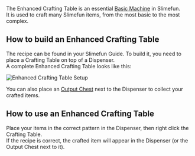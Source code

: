 The Enhanced Crafting Table is an essential [Basic Machine](https://github.com/Slimefun/Slimefun4/wiki/Basic-Machines) in Slimefun.<br>
It is used to craft many Slimefun items, from the most basic to the most complex.

## How to build an Enhanced Crafting Table

The recipe can be found in your Slimefun Guide. To build it, you need to place a Crafting Table on top of a Dispenser.<br>
A complete Enhanced Crafting Table looks like this:

<img src="/slimefun-images/multiblock-enhanced-crafting-table.png" alt="Enhanced Crafting Table Setup">

You can also place an [Output Chest](https://github.com/Slimefun/Slimefun4/wiki/Output-Chest) next to the Dispenser to collect your crafted items.

## How to use an Enhanced Crafting Table

Place your items in the correct pattern in the Dispenser, then right click the Crafting Table.<br>
If the recipe is correct, the crafted item will appear in the Dispenser (or the Output Chest next to it).
